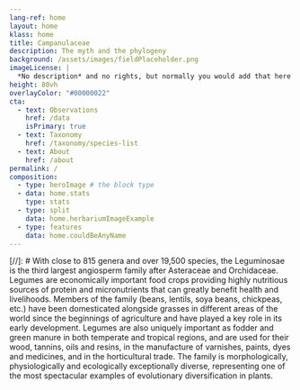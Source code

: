 ```yaml
---
lang-ref: home
layout: home
klass: home
title: Campanulaceae
description: The myth and the phylogeny
background: /assets/images/fieldPlaceholder.png
imageLicense: |
  *No description* and no rights, but normally you would add that here
height: 80vh
overlayColor: "#00000022"
cta:
  - text: Observations
    href: /data
    isPrimary: true
  - text: Taxonomy
    href: /taxonomy/species-list
  - text: About
    href: /about
permalink: /
composition:
  - type: heroImage # the block type
  - data: home.stats
    type: stats
  - type: split
    data: home.herbariumImageExample
  - type: features
    data: home.couldBeAnyName
---
```


[//]: # With close to 815 genera and over 19,500 species, the Leguminosae is the third largest angiosperm family after Asteraceae and Orchidaceae. Legumes are economically important food crops providing highly nutritious sources of protein and micronutrients that can greatly benefit health and livelihoods. Members of the family (beans, lentils, soya beans, chickpeas, etc.) have been domesticated alongside grasses in different areas of the world since the beginnings of agriculture and have played a key role in its early development. Legumes are also uniquely important as fodder and green manure in both temperate and tropical regions, and are used for their wood, tannins, oils and resins, in the manufacture of varnishes, paints, dyes and medicines, and in the horticultural trade. The family is morphologically, physiologically and ecologically exceptionally diverse, representing one of the most spectacular examples of evolutionary diversification in plants. 
